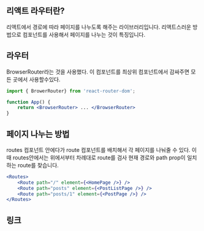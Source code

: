 ## 리액트 라우터란?
리액트에서 경로에 따라 페이지를 나누도록 해주는  라이브러리입니다. 리액트스러운 방법으로 컴포넌트를 사용해서 페이지를 나누는 것이 특징입니다.

## 라우터
BrowserRouter라는 것을 사용했다. 이 컴포넌트를 최상위 컴포넌트에서 감싸주면 모든 곳에서  사용할수있다.
```jsx
import { BrowerRouter} from 'react-router-dom';

function App() {
	return <BrowserRouter> ... </BrowserRouter>
}
```

## 페이지 나누는 방법
routes 컴포넌트 안에다가 route 컴포넌트를 배치해서 각 페이지를 나눠줄 수 있다. 이때 routes안에서는 위에서부터 차례대로  route를 검사 현재 경로와 path prop이 일치하는  route를 찾습니다.
```jsx
<Routes>
	<Route path="/" element={<HomePage />} />
	<Route path="posts" element={<PostListPage />} />
	<Route path="posts/1" element={<PostPage />} />
</Routes>
```

## 링크
